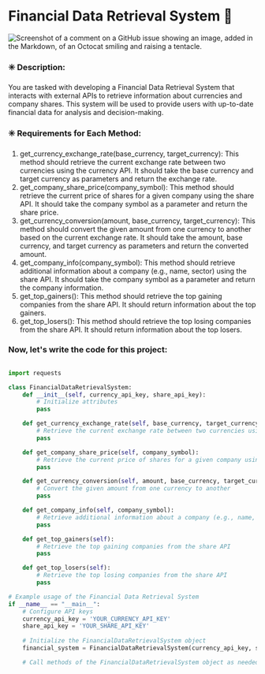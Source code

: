 # Financial Data Retrieval System 🐍

![Screenshot of a comment on a GitHub issue showing an image, added in the Markdown, of an Octocat smiling and raising a tentacle.](https://quickbooks.intuit.com/oidam/intuit/sbseg/en_us/Blog/Graphic/accounting-automation-header-image-us-en.png)

### ✳️ Description:
You are tasked with developing a Financial Data Retrieval System that interacts with external APIs to retrieve information about currencies and company shares. This system will be used to provide users with up-to-date financial data for analysis and decision-making.


    
### ✳️ Requirements for Each Method:
1. get_currency_exchange_rate(base_currency, target_currency): This method should retrieve the current exchange rate between two currencies using the currency API. It should take the base currency and target currency as parameters and return the exchange rate.
2. get_company_share_price(company_symbol): This method should retrieve the current price of shares for a given company using the share API. It should take the company symbol as a parameter and return the share price.
3. get_currency_conversion(amount, base_currency, target_currency): This method should convert the given amount from one currency to another based on the current exchange rate. It should take the amount, base currency, and target currency as parameters and return the converted amount.
4. get_company_info(company_symbol): This method should retrieve additional information about a company (e.g., name, sector) using the share API. It should take the company symbol as a parameter and return the company information.
5. get_top_gainers(): This method should retrieve the top gaining companies from the share API. It should return information about the top gainers.
6. get_top_losers(): This method should retrieve the top losing companies from the share API. It should return information about the top losers.

   
### Now, let's write the code for this project:
```python

import requests

class FinancialDataRetrievalSystem:
    def __init__(self, currency_api_key, share_api_key):
        # Initialize attributes
        pass

    def get_currency_exchange_rate(self, base_currency, target_currency):
        # Retrieve the current exchange rate between two currencies using the currency API
        pass

    def get_company_share_price(self, company_symbol):
        # Retrieve the current price of shares for a given company using the share API
        pass

    def get_currency_conversion(self, amount, base_currency, target_currency):
        # Convert the given amount from one currency to another
        pass

    def get_company_info(self, company_symbol):
        # Retrieve additional information about a company (e.g., name, sector) using the share API
        pass

    def get_top_gainers(self):
        # Retrieve the top gaining companies from the share API
        pass

    def get_top_losers(self):
        # Retrieve the top losing companies from the share API
        pass

# Example usage of the Financial Data Retrieval System
if __name__ == "__main__":
    # Configure API keys
    currency_api_key = 'YOUR_CURRENCY_API_KEY'
    share_api_key = 'YOUR_SHARE_API_KEY'
    
    # Initialize the FinancialDataRetrievalSystem object
    financial_system = FinancialDataRetrievalSystem(currency_api_key, share_api_key)

    # Call methods of the FinancialDataRetrievalSystem object as needed...


```
